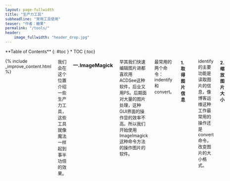 ```yaml
---
layout: page-fullwidth
title: "生产力工具"
subheadline: "常用工具使用"
teaser: "作者：糖果"
permalink: "/tools/"
header:
    image_fullwidth: "header_drop.jpg"
---
```




<div class="row">
<div class="medium-4 medium-push-8 columns" markdown="1">
<div class="panel radius" markdown="1">
**Table of Contents**
{: #toc }
*  TOC
{:toc}
</div>
</div><!-- /.medium-4.columns -->


<div class="medium-8 medium-pull-4 columns" markdown="1">

{% include _improve_content.html %}




我们会在这个位置介绍一些生产力工具，这些工具就像魔法一样起到事半功倍的效果。

###  一.ImageMagick



早其我们快速编辑图片进都喜欢用ACDSee这种软件，后业又用PS。后期面对大量的图片处理，这种GUI界面的操作显的效率不高。所以我们开始使用ImageImagick这种命令方法的操作图片的软件。

最常用的两个命令：indentify和convert。

#### 1.取得图片信息

```
Identify -format "%wx%h" test.jpg
```

identify的主要功能是读取图片的信息，像博客运维这种工作最常用的操作还是convert命令，改变图片的大小格式。

#### 2.缩放图片大小

```
convert test.jpg -resize 30% reszie.jpg
```

将图片缩小到30%的大小。

#### 3.裁剪图片
```
convert test.jpg -crop 300x300+50+50 test.jp
```

其实剪裁和缩放是使用频率最高的两个操作，上面这条命令就是从图片像素坐标50.50的地方取一个300x300有图像。其它操作可以继续探索。

#### 4.图片添加文字
```
convert test.jpg -pointsize 50 -fill blue -draw "text 500,300'picture'" character.jpg
```

在图片坐标 500.300的位置加一个50大小的英文字'picture' 。还可以用 -font指定字体文件。用@指定在文 本文件中取中文。







### 二.Natilus与Open



Natilus是Linux系统下的一个工具，用于在命令行下打开xwindows窗口。Open是在Mac系统下与其是一个作用。

```
open .
open ~
open ~/.
```

open .是用来打当前目录文件夹。open ~是打开录前用户文件夹。



### 三.Graphviz

Graphiviz是AT&T实验室的一个软件，用来画系统结构图关系图。也是代码生成图的一种模式。

```
dot arch.dot -T png -o arch.png
```

### 四.Mermaid
Mermaid和Graphviz一样也是代码生成图的工具，主要是在Markdown显示时序图用。

```mermaid
sequenceDiagram
  Django Command->>Django REST API:  业务调用REST API 
  alt 登陆成功
  Django REST API->>Django RPC: 取得token成功
  else 登陆失败
  Django REST API->>Django RPC: 取得token失败
  end
  opt 添加任务
  Django REST API->>Django RPC: 添加扫描任务
  Django RPC->>Scanner Driver: 扫描任务
  Scanner Driver->>AWVS: 扫描
 end
```


<div class="mermaid">
sequenceDiagram
  Django Command->>Django REST API:  业务调用REST API 
  alt 登陆成功
  Django REST API->>Django RPC: 取得token成功
  else 登陆失败
  Django REST API->>Django RPC: 取得token失败
  end
  opt 添加任务
  Django REST API->>Django RPC: 添加扫描任务
  Django RPC->>Scanner Driver: 扫描任务
  Scanner Driver->>AWVS: 扫描
 end
</div>

<script src="https://cdnjs.cloudflare.com/ajax/libs/mermaid/8.0.0/mermaid.min.js"></script>

```
mmdc -i sequence.mermaid -o sequence.png
```


### 五. SNMP

有的机器设备也装不了agent这种东西， 但是可通过snmp提供一些指标，比如内存、cpu、网络数等信息。这样就可以各种监听 ，比如防火墙设备的入出包的数据特别大，超出了平时均值的很多倍， 这种超过阀值设定的就要看了。

查看MIB信息

```
snmptranslate -Tp -IR system
```

取得计算机名的OID

```
snmpwalk -v 2c -c public localhost .1.3.6.1.2.1.1.1
```

```
sudo service snmpd status
```


### 微信公众号 ： 

<!--
{% include gallery images=images caption="Screenshots of Moon Theme" cols=2 %}
-->

![公众号](https://blog.candylab.net/images/wechat_subscription.png)





### QQ群：781666521


